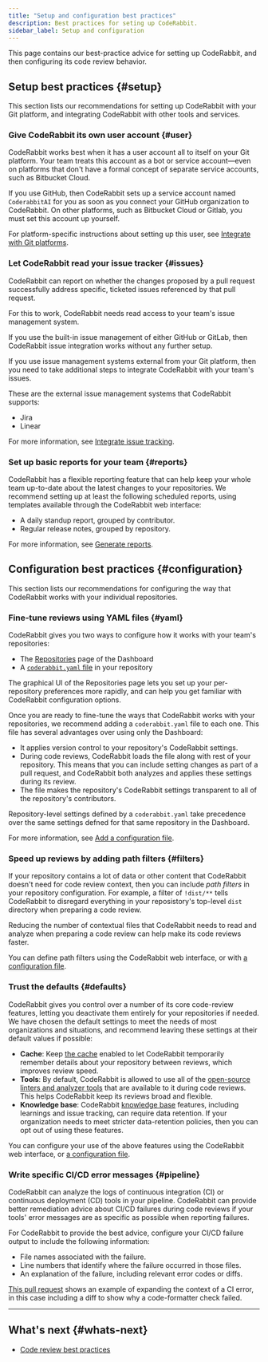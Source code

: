 ```yaml
---
title: "Setup and configuration best practices"
description: Best practices for seting up CodeRabbit.
sidebar_label: Setup and configuration
---
```


This page contains our best-practice advice for setting up CodeRabbit, and then
configuring its code review behavior.

## Setup best practices {#setup}

This section lists our recommendations for setting up CodeRabbit with your
Git platform, and integrating CodeRabbit with other tools and services.

### Give CodeRabbit its own user account {#user}

CodeRabbit works best when it has a user account all to itself on your Git platform.
Your team treats this account as a bot or service account—even on platforms that don't
have a formal concept of separate service accounts, such as Bitbucket Cloud.

If you use GitHub, then CodeRabbit sets up a service account named `CoderabbitAI` for you as soon as you connect your GitHub organization to CodeRabbit. On other platforms, such as Bitbucket Cloud or Gitlab, you must set this account up yourself.

For platform-specific instructions about setting up this user, see
[Integrate with Git platforms](/platforms/).

### Let CodeRabbit read your issue tracker {#issues}

CodeRabbit can report on whether the changes proposed by a pull request
successfully address specific, ticketed issues referenced by that pull request.

For this to work, CodeRabbit needs read access to your team's issue management system.

If you use the built-in issue management of either GitHub or GitLab, then
CodeRabbit issue integration works without any further setup.

If you use issue management systems external from your Git platform, then you need to
take additional steps to integrate CodeRabbit with your team's issues.

These are the external issue management systems that CodeRabbit supports:

- Jira
- Linear

For more information, see [Integrate issue tracking](/integrations/issue-integrations/).

### Set up basic reports for your team {#reports}

CodeRabbit has a flexible reporting feature that can help keep your whole team
up-to-date about the latest changes to your repositories. We recommend setting
up at least the following scheduled reports, using templates available
through the CodeRabbit web interface:

- A daily standup report, grouped by contributor.
- Regular release notes, grouped by repository.

For more information, see [Generate reports](/guides/reports-overview).

## Configuration best practices {#configuration}

This section lists our recommendations for configuring the way that CodeRabbit
works with your individual repositories.

### Fine-tune reviews using YAML files {#yaml}

CodeRabbit gives you two ways to configure how it works with your team's repositories:

- The [Repositories](https://app.coderabbit.ai/settings/repositories) page of the
  Dashboard
- A [`coderabbit.yaml` file](/getting-started/configure-coderabbit/) in your repository

The graphical UI of the Repositories page lets you set up your per-repository
preferences more rapidly, and can help you get familiar with CodeRabbit configuration options.

Once you are ready to fine-tune the ways that CodeRabbit works with your repositories,
we recommend adding a `coderabbit.yaml` file to each one. This file has several
advantages over using only the Dashboard:

- It applies version control to your repository's CodeRabbit settings.
- During code reviews, CodeRabbit loads the file along with rest of your repository. This means that you can include setting changes as part of a pull request, and CodeRabbit both analyzes and applies these settings during its review.
- The file makes the repository's CodeRabbit settings transparent to all of the repository's contributors.

Repository-level settings defined by a `coderabbit.yaml` take precedence over the same
settings defned for that same repository in the Dashboard.

For more information, see [Add a configuration file](/getting-started/configure-coderabbit/).

### Speed up reviews by adding path filters {#filters}

If your repository contains a lot of data or other content that CodeRabbit
doesn't need for code review context, then you can include _path filters_ in
your repository configuration. For example, a filter of `!dist/**` tells CodeRabbit
to disregard everything in your reposistory's top-level `dist` directory when
preparing a code review.

Reducing the number of contextual files that CodeRabbit needs to read and analyze
when preparing a code review can help make its code reviews faster.

You can define path filters using the CodeRabbit
web interface, or with [a configuration file](/getting-started/configure-coderabbit/).

### Trust the defaults {#defaults}

CodeRabbit gives you control over a number of its core code-review features, letting you deactivate them entirely for your repositories if needed. We have chosen the default settings to meet the needs of most organizations and situations, and recommend leaving these settings at their default values if possible:

- **Cache**: Keep [the cache](/reference/caching) enabled to let CodeRabbit temporarily remember details about your repository
  between reviews, which improves review speed.
- **Tools**: By default, CodeRabbit is allowed to use all of the [open-source linters and analyzer
  tools](/tools) that are available to it during code reviews. This helps CodeRabbit keep its reviews broad and flexible.
- **Knowledge base**: CodeRabbit [knowledge base](/integrations/knowledge-base/) features, including learnings and issue tracking, can require data retention. If your organization needs to meet stricter data-retention policies, then you can opt out of using these features.

You can configure your use of the above features using the CodeRabbit web interface, or [a configuration file](/getting-started/configure-coderabbit/).

### Write specific CI/CD error messages {#pipeline}

CodeRabbit can analyze the logs of continuous integration (CI) or continuous
deployment (CD) tools in your pipeline. CodeRabbit can provide better remediation
advice about CI/CD failures during code reviews if your tools' error messages
are as specific as possible when reporting failures.

For CodeRabbit to provide the best advice, configure your CI/CD failure output to include the following information:

- File names associated with the failure.
- Line numbers that identify where the failure occurred in those files.
- An explanation of the failure, including relevant error codes or diffs.

[This pull request](https://github.com/ff14-advanced-market-search/temp-fe/pull/47/files) shows an example of expanding the context of a CI error,
in this case including a diff to show why a code-formatter check failed.

---

## What's next {#whats-next}

- [Code review best practices](/guides/code-review-best-practices)
